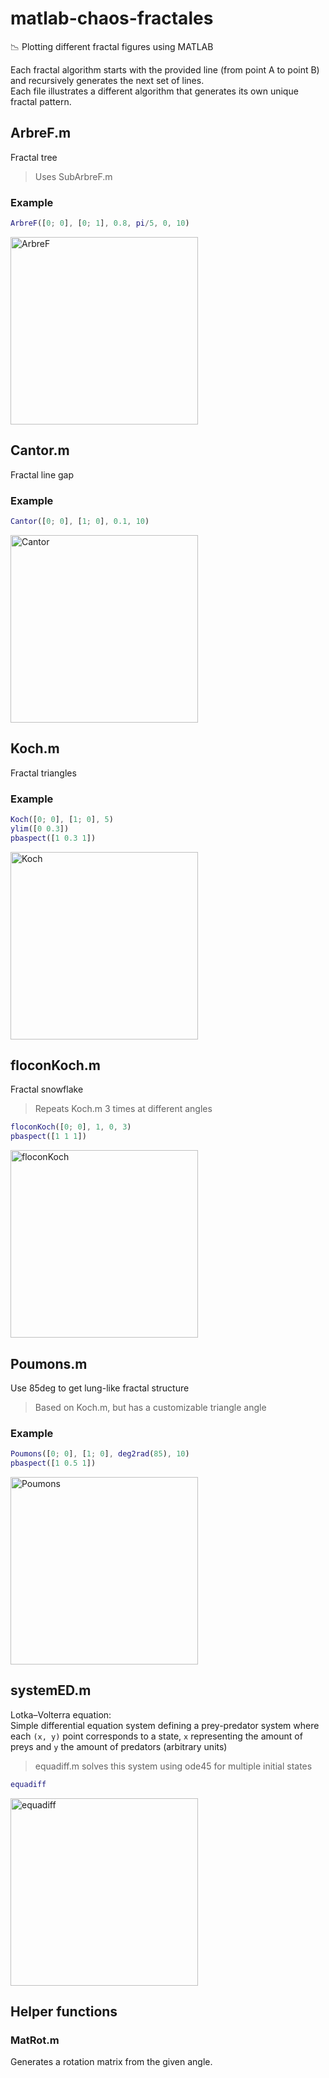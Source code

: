 # matlab-chaos-fractales
📉 Plotting different fractal figures using MATLAB

Each fractal algorithm starts with the provided line (from point A to point B) and recursively generates the next set of lines.  
Each file illustrates a different algorithm that generates its own unique fractal pattern.

## ArbreF.m
Fractal tree  
> Uses SubArbreF.m

### Example

```matlab
ArbreF([0; 0], [0; 1], 0.8, pi/5, 0, 10)
``` 

<img src="https://user-images.githubusercontent.com/64347790/170132987-fd00158e-1ae9-4b4f-9abe-b00d645a9da2.png" alt="ArbreF" width="300px"/>

## Cantor.m
Fractal line gap

### Example

```matlab
Cantor([0; 0], [1; 0], 0.1, 10)
```

<img src="https://user-images.githubusercontent.com/64347790/170133876-ac80e403-6468-4a2a-b595-333891b744cb.png" alt="Cantor" width="300px"/>

## Koch.m
Fractal triangles

### Example

```matlab
Koch([0; 0], [1; 0], 5)
ylim([0 0.3])
pbaspect([1 0.3 1])
```

<img src="https://user-images.githubusercontent.com/64347790/170136232-f95d37ff-10f0-4f4b-8eae-fd4f6fa9a8ae.png" alt="Koch" width="300px"/>

## floconKoch.m
Fractal snowflake
> Repeats Koch.m 3 times at different angles

```matlab
floconKoch([0; 0], 1, 0, 3)
pbaspect([1 1 1])
```

<img src="https://user-images.githubusercontent.com/64347790/170136976-e0eb614d-1e6e-4de4-9235-46f826214135.png" alt="floconKoch" width="300px"/>

## Poumons.m
Use 85deg to get lung-like fractal structure
> Based on Koch.m, but has a customizable triangle angle

### Example

```matlab
Poumons([0; 0], [1; 0], deg2rad(85), 10)
pbaspect([1 0.5 1])
```

<img src="https://user-images.githubusercontent.com/64347790/170138989-5032c0a7-a007-4e79-8aa8-109a71790021.png" alt="Poumons" width="300px"/>

## systemED.m
Lotka–Volterra equation:  
Simple differential equation system defining a prey-predator system where each `(x, y)` point corresponds to a state, `x` representing the amount of preys and `y` the amount of predators (arbitrary units)
> equadiff.m solves this system using ode45 for multiple initial states

```matlab
equadiff
```

<img src="https://user-images.githubusercontent.com/64347790/170140063-bf199f4d-8a90-43af-97b7-af893b382cc6.png" alt="equadiff" width="300px"/>

## Helper functions
### MatRot.m
Generates a rotation matrix from the given angle.
